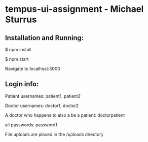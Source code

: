 # tempus-ui-assignment - Michael Sturrus

## Installation and Running:

$ npm install

$ npm start

Navigate to localhost:3000

## Login info:


Patient usernames: patient1, patient2

Doctor usernames: doctor1, doctor2

A doctor who happens to also a be a patient: doctorpatient

all passwords: password1

File uploads are placed in the /uploads directory
